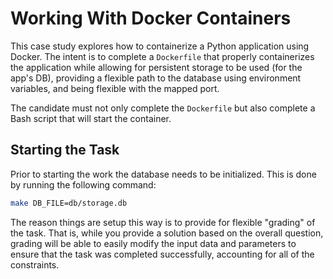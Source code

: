 # Working With Docker Containers

This case study explores how to containerize a Python application using Docker.  The intent is to complete a `Dockerfile` that properly containerizes the application while allowing for persistent storage to be used (for the app's DB), providing a flexible path to the database using environment variables, and being flexible with the mapped port.

The candidate must not only complete the `Dockerfile` but also complete a Bash script that will start the container.

## Starting the Task

Prior to starting the work the database needs to be initialized.  This is done by running the following command:

```sh
make DB_FILE=db/storage.db
```

The reason things are setup this way is to provide for flexible "grading" of the task.  That is, while you provide a solution based on the overall question, grading will be able to easily modify the input data and parameters to ensure that the task was completed successfully, accounting for all of the constraints.

